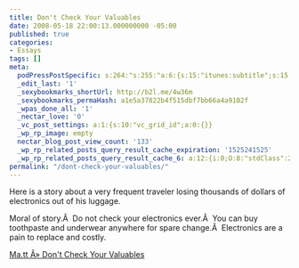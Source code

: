 ```yaml
---
title: Don't Check Your Valuables
date: 2008-05-18 22:00:13.000000000 -05:00
published: true
categories:
- Essays
tags: []
meta:
  podPressPostSpecific: s:264:"s:255:"a:6:{s:15:"itunes:subtitle";s:15:"##PostExcerpt##";s:14:"itunes:summary";s:15:"##PostExcerpt##";s:15:"itunes:keywords";s:17:"##WordPressCats##";s:13:"itunes:author";s:10:"##Global##";s:15:"itunes:explicit";s:7:"Default";s:12:"itunes:block";s:7:"Default";}";";
  _edit_last: '1'
  _sexybookmarks_shortUrl: http://b2l.me/4w36m
  _sexybookmarks_permaHash: a1e5a37822b4f515dbf7bb66a4a9102f
  _wpas_done_all: '1'
  _nectar_love: '0'
  _vc_post_settings: a:1:{s:10:"vc_grid_id";a:0:{}}
  _wp_rp_image: empty
  nectar_blog_post_view_count: '133'
  _wp_rp_related_posts_query_result_cache_expiration: '1525241525'
  _wp_rp_related_posts_query_result_cache_6: a:12:{i:0;O:8:"stdClass":2:{s:7:"post_id";s:2:"81";s:5:"score";s:17:"21.59902875936479";}i:1;O:8:"stdClass":2:{s:7:"post_id";s:4:"7786";s:5:"score";s:18:"18.826440037116615";}i:2;O:8:"stdClass":2:{s:7:"post_id";s:3:"988";s:5:"score";s:18:"15.972207325847513";}i:3;O:8:"stdClass":2:{s:7:"post_id";s:3:"846";s:5:"score";s:18:"13.207992656316165";}i:4;O:8:"stdClass":2:{s:7:"post_id";s:3:"277";s:5:"score";s:18:"13.207992656316165";}i:5;O:8:"stdClass":2:{s:7:"post_id";s:3:"684";s:5:"score";s:18:"12.346283972104182";}i:6;O:8:"stdClass":2:{s:7:"post_id";s:4:"6929";s:5:"score";s:17:"11.77929387995101";}i:7;O:8:"stdClass":2:{s:7:"post_id";s:4:"1244";s:5:"score";s:17:"11.77929387995101";}i:8;O:8:"stdClass":2:{s:7:"post_id";s:4:"3535";s:5:"score";s:16:"10.9599896109759";}i:9;O:8:"stdClass":2:{s:7:"post_id";s:4:"1300";s:5:"score";s:16:"10.9599896109759";}i:10;O:8:"stdClass":2:{s:7:"post_id";s:4:"1183";s:5:"score";s:16:"10.9599896109759";}i:11;O:8:"stdClass":2:{s:7:"post_id";s:3:"699";s:5:"score";s:16:"10.9599896109759";}}
permalink: "/dont-check-your-valuables/"
---
```

Here is a story about a very frequent traveler losing thousands of dollars of electronics out of his luggage.

Moral of story.Â  Do not check your electronics ever.Â  You can buy toothpaste and underwear anywhere for spare change.Â  Electronics are a pain to replace and costly.

<a href="http://ma.tt/2008/05/dont-check-your-valuables/" rel="nofollow">Ma.tt Â» Don't Check Your Valuables</a></p>
